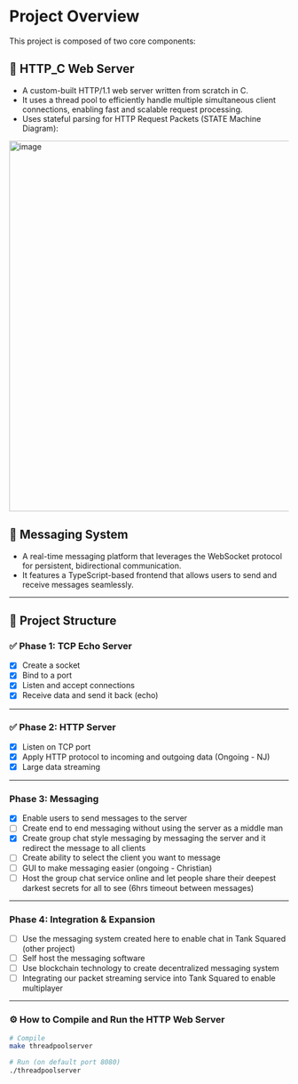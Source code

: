 # Project Overview

This project is composed of two core components:

## 🔧 HTTP_C Web Server  
- A custom-built HTTP/1.1 web server written from scratch in C.  
- It uses a thread pool to efficiently handle multiple simultaneous client connections, enabling fast and scalable request processing.
- Uses stateful parsing for HTTP Request Packets (STATE Machine Diagram):
<img width="688" height="667" alt="image" src="https://github.com/user-attachments/assets/98b77725-f7ef-4b65-8e52-3d474b0f31fb" />



## 💬 Messaging System  
- A real-time messaging platform that leverages the WebSocket protocol for persistent, bidirectional communication.  
- It features a TypeScript-based frontend that allows users to send and receive messages seamlessly.

---

## 🧱 Project Structure

### ✅ Phase 1: TCP Echo Server

- [x] Create a socket
- [x] Bind to a port
- [x] Listen and accept connections
- [x] Receive data and send it back (echo)

---

### ✅ Phase 2: HTTP Server

- [x] Listen on TCP port
- [x] Apply HTTP protocol to incoming and outgoing data (Ongoing - NJ)
- [x] Large data streaming

---

### Phase 3: Messaging

- [x] Enable users to send messages to the server
- [ ] Create end to end messaging without using the server as a middle man
- [x] Create group chat style messaging by messaging the server and it redirect the message to all clients
- [ ] Create ability to select the client you want to message
- [ ] GUI to make messaging easier (ongoing - Christian)
- [ ] Host the group chat service online and let people share their deepest darkest secrets for all to see (6hrs timeout between messages)

---

### Phase 4: Integration & Expansion

- [ ] Use the messaging system created here to enable chat in Tank Squared (other project)
- [ ] Self host the messaging software
- [ ] Use blockchain technology to create decentralized messaging system
- [ ] Integrating our packet streaming service into Tank Squared to enable multiplayer

---

### ⚙️ How to Compile and Run the HTTP Web Server

```bash
# Compile
make threadpoolserver

# Run (on default port 8080)
./threadpoolserver
```
